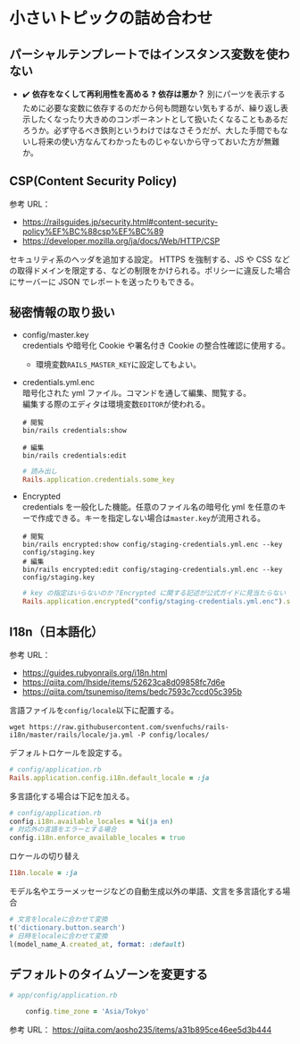 # 小さいトピックの詰め合わせ

## パーシャルテンプレートではインスタンス変数を使わない

- ✔️ **依存をなくして再利用性を高める**
  ❓ **依存は悪か？**
  別にパーツを表示するために必要な変数に依存するのだから何も問題ない気もするが、繰り返し表示したくなったり大きめのコンポーネントとして扱いたくなることもあるだろうか。必ず守るべき鉄則というわけではなさそうだが、大した手間でもないし将来の使い方なんてわかったものじゃないから守っておいた方が無難か。

## CSP(Content Security Policy)

参考 URL：

- <https://railsguides.jp/security.html#content-security-policy%EF%BC%88csp%EF%BC%89>
- <https://developer.mozilla.org/ja/docs/Web/HTTP/CSP>

セキュリティ系のヘッダを追加する設定。
HTTPS を強制する、JS や CSS などの取得ドメインを限定する、などの制限をかけられる。ポリシーに違反した場合にサーバーに JSON でレポートを送ったりもできる。

## 秘密情報の取り扱い

- config/master.key  
  credentials や暗号化 Cookie や署名付き Cookie の整合性確認に使用する。

  - 環境変数`RAILS_MASTER_KEY`に設定してもよい。

- credentials.yml.enc  
  暗号化された yml ファイル。コマンドを通して編集、閲覧する。  
  編集する際のエディタは環境変数`EDITOR`が使われる。

  ```shell
  # 閲覧
  bin/rails credentials:show

  # 編集
  bin/rails credentials:edit
  ```

  ```ruby
  # 読み出し
  Rails.application.credentials.some_key
  ```

- Encrypted  
  credentials を一般化した機能。任意のファイル名の暗号化 yml を任意のキーで作成できる。キーを指定しない場合は`master.key`が流用される。

  ```shell
  # 閲覧
  bin/rails encrypted:show config/staging-credentials.yml.enc --key config/staging.key
  # 編集
  bin/rails encrypted:edit config/staging-credentials.yml.enc --key config/staging.key
  ```

  ```ruby
  # key の指定はいらないのか？Encrypted に関する記述が公式ガイドに見当たらない
  Rails.application.encrypted("config/staging-credentials.yml.enc").some_key
  ```

## I18n（日本語化）

参考 URL：

- <https://guides.rubyonrails.org/i18n.html>
- <https://qiita.com/lhside/items/52623ca8d09858fc7d6e>
- <https://qiita.com/tsunemiso/items/bedc7593c7ccd05c395b>

言語ファイルを`config/locale`以下に配置する。

```shell
wget https://raw.githubusercontent.com/svenfuchs/rails-i18n/master/rails/locale/ja.yml -P config/locales/
```

デフォルトロケールを設定する。

```ruby
# config/application.rb
Rails.application.config.i18n.default_locale = :ja
```

多言語化する場合は下記を加える。

```ruby
# config/application.rb
config.i18n.available_locales = %i(ja en)
# 対応外の言語をエラーとする場合
config.i18n.enforce_available_locales = true
```

ロケールの切り替え

```ruby
I18n.locale = :ja
```

モデル名やエラーメッセージなどの自動生成以外の単語、文言を多言語化する場合

```ruby
# 文言をlocaleに合わせて変換
t('dictionary.button.search')
# 日時をlocaleに合わせて変換
l(model_name_A.created_at, format: :default)
```

## デフォルトのタイムゾーンを変更する

```ruby
# app/config/application.rb

    config.time_zone = 'Asia/Tokyo'

```

参考 URL：
<https://qiita.com/aosho235/items/a31b895ce46ee5d3b444>

